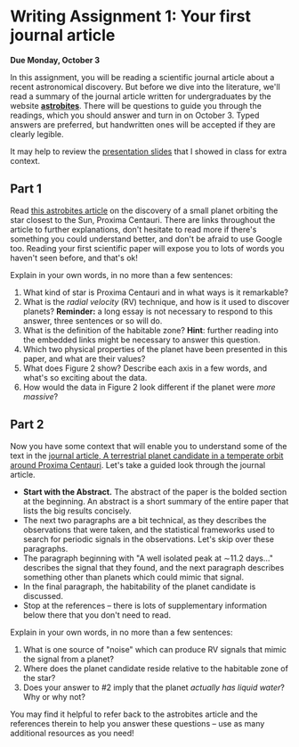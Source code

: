 # Writing Assignment 1: Your first journal article

**Due Monday, October 3**

In this assignment, you will be reading a scientific journal article about a recent astronomical discovery. But before we dive into the literature, we'll read a summary of the journal article written for undergraduates by the website [**astrobites**](https://astrobites.org). There will be questions to guide you through the readings, which you should answer and turn in on October 3. Typed answers are preferred, but handwritten ones will be accepted if they are clearly legible.

It may help to  review the [presentation slides](https://docs.google.com/presentation/d/1Ihefe2NhulD2zoC4iDlBLy_HGDdKhepwq2s475MMsmc/edit?usp=sharing) that I showed in class for extra context.

## Part 1

Read [this astrobites article](https://astrobites.org/2016/08/26/earths-new-neighbor-proxima-b/) on the discovery of a small planet orbiting the star closest to the Sun, Proxima Centauri. There are links throughout the article to further explanations, don't hesitate to read more if there's something you could understand better, and don't be afraid to use Google too. Reading your first scientific paper will expose you to lots of words you haven't seen before, and that's ok! 

Explain in your own words, in no more than a few sentences:

1. What kind of star is Proxima Centauri and in what ways is it remarkable?
2. What is the _radial velocity_ (RV) technique, and how is it used to discover planets? **Reminder:** a long essay is not necessary to respond to this answer, three sentences or so will do.
3. What is the definition of the habitable zone? **Hint**: further reading into the embedded links might be necessary to answer this question.
4. Which two physical properties of the planet have been presented in this paper, and what are their values?
5. What does Figure 2 show? Describe each axis in a few words, and what's so exciting about the data. 
6. How would the data in Figure 2 look different if the planet were *more massive*?
 
## Part 2

Now you have some context that will enable you to understand some of the text in the [journal article, A terrestrial planet candidate in a temperate orbit around Proxima Centauri](http://www.eso.org/public/archives/releases/sciencepapers/eso1629/eso1629a.pdf). Let's take a guided look through the journal article. 

* **Start with the Abstract.** The abstract of the paper is the bolded section at the beginning. An abstract is a short summary of the entire paper that lists the big results concisely.
* The next two paragraphs are a bit technical, as they describes the observations that were taken, and the statistical frameworks used to search for periodic signals in the observations. Let's skip over these paragraphs.
* The paragraph beginning with "A well isolated peak at ∼11.2 days..." describes the signal that they found, and the next paragraph describes something other than planets which could mimic that signal.
* In the final paragraph, the habitability of the planet candidate is discussed.
* Stop at the references – there is lots of supplementary information below there that you don't need to read.

Explain in your own words, in no more than a few sentences:

1. What is one source of "noise" which can produce RV signals that mimic the signal from a planet?
2. Where does the planet candidate reside relative to the habitable zone of the star?
3. Does your answer to #2 imply that the planet _actually has liquid water_? Why or why not?

You may find it helpful to refer back to the astrobites article and the references therein to help you answer these questions – use as many additional resources as you need!
